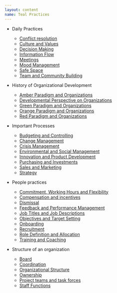 ```yaml
---
layout: content
name: Teal Practices
---
```

* Daily Practices
  * [Conflict resolution](https://reinventingorganizations-wiki.netlify.app/theory/conflict-resolution/)
  * [Culture and Values](https://reinventingorganizations-wiki.netlify.app/theory/culture-and-values/)
  * [Decision Making](https://reinventingorganizations-wiki.netlify.app/theory/decision-making/)
  * [Information Flow](https://reinventingorganizations-wiki.netlify.app/theory/information-flow/)
  * [Meetings](https://reinventingorganizations-wiki.netlify.app/theory/meetings/)
  * [Mood Management](https://reinventingorganizations-wiki.netlify.app/theory/mood-management/)
  * [Safe Space](https://reinventingorganizations-wiki.netlify.app/theory/safe-space/)
  * [Team and Community Building](https://reinventingorganizations-wiki.netlify.app/theory/team-and-community-building/)


* History of Organizational Development
  * [Amber Paradigm and Organizations](https://reinventingorganizations-wiki.netlify.app/theory/amber-paradigm-and-organizations/)
  * [Developmental Perspective on Organizations](https://reinventingorganizations-wiki.netlify.app/theory/developmental-perspective-on-organizations/)
  * [Green Paradigm and Organizations](https://reinventingorganizations-wiki.netlify.app/theory/green-paradigm-and-organizations/)
  * [Orange Paradigm and Organizations](https://reinventingorganizations-wiki.netlify.app/theory/orange-paradigm-and-organizations/)
  * [Red Paradigm and Organizations](https://reinventingorganizations-wiki.netlify.app/theory/red-organizations/)


* Important Processes
  * [Budgeting and Controlling](https://reinventingorganizations-wiki.netlify.app/theory/budgeting-and-controlling/)
  * [Change Management](https://reinventingorganizations-wiki.netlify.app/theory/change-management/)
  * [Crisis Management](https://reinventingorganizations-wiki.netlify.app/theory/crisis-management/)
  * [Environmental and Social Management](https://reinventingorganizations-wiki.netlify.app/theory/environmental-and-social-management/)
  * [Innovation and Product Development](https://reinventingorganizations-wiki.netlify.app/theory/innovation-and-product-development/)
  * [Purchasing and Investments](https://reinventingorganizations-wiki.netlify.app/theory/purchasing-and-investments/)
  * [Sales and Marketing](https://reinventingorganizations-wiki.netlify.app/theory/sales-marketing/)
  * [Strategy](https://reinventingorganizations-wiki.netlify.app/theory/strategy/)


* People practices
  * [Commitment, Working Hours and Flexibility](https://reinventingorganizations-wiki.netlify.app/theory/commitment-working-hours-and-flexibility/)
  * [Compensation and incentives](https://reinventingorganizations-wiki.netlify.app/theory/compensation-and-incentives/)
  * [Dismissal](https://reinventingorganizations-wiki.netlify.app/theory/dismissal/)
  * [Feedback and Performance Management](https://reinventingorganizations-wiki.netlify.app/theory/feedback-and-performance-management/)
  * [Job Titles and Job Descriptions](https://reinventingorganizations-wiki.netlify.app/theory/job-titles-and-job-descriptions/)
  * [Objectives and Target Setting](https://reinventingorganizations-wiki.netlify.app/theory/objectives-and-target-setting/)
  * [Onboarding](https://reinventingorganizations-wiki.netlify.app/theory/onboarding/)
  * [Recruitment](https://reinventingorganizations-wiki.netlify.app/theory/recruitment/)
  * [Role Definition and Allocation](https://reinventingorganizations-wiki.netlify.app/theory/role-definition-and-allocation/)
  * [Training and Coaching](https://reinventingorganizations-wiki.netlify.app/theory/training-and-coaching/)


* Structure of an organization
  * [Board](https://reinventingorganizations-wiki.netlify.app/theory/board/)
  * [Coordination](https://reinventingorganizations-wiki.netlify.app/theory/coordination/)
  * [Organizational Structure](https://reinventingorganizations-wiki.netlify.app/theory/organizational-structure/)
  * [Ownership](https://reinventingorganizations-wiki.netlify.app/theory/ownership/)
  * [Project teams and task forces](https://reinventingorganizations-wiki.netlify.app/theory/project-teams-and-task-forces/)
  * [Staff Functions](https://reinventingorganizations-wiki.netlify.app/theory/staff-functions/)